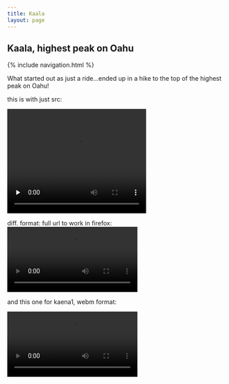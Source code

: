 ```yaml
---
title: Kaala
layout: page
---
```


## Kaala, highest peak on Oahu

{% include navigation.html %} 

What started out as just a ride...ended up in a hike to the top of the highest peak on Oahu!   
<p>this is with just src:</p>
<p>
   <video width="320" height="240" controls src="../images/ChinaCliffs1.MOV" type="video/mp4" autoplay="false" preload="none">
  
</video>
</p>
<p>
   diff. format:  full url to work in firefox:
   
<video controls>
  <source src="https://nswaswajim.github.io/lutembe/images/ChinaCliffs1.MOV" type="video/mp4" autoplay="false" preload="none">
 

</video>
<p>
  and this one for kaena1, webm format:
   </p>  
      <video controls>
  <source src="../images/kaena1.webm" type="video/webm" autoplay="false" preload="none">

</video>
